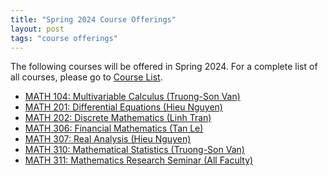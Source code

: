 ```yaml
---
title: "Spring 2024 Course Offerings"
layout: post
tags: "course offerings"
---
```

The following courses will be offered in Spring 2024. 
For a complete list of all courses, please go to [Course List](/course-list/).

- [MATH 104: Multivariable Calculus (Truong-Son Van)](/course-list/#math-104-multidimensional-calculus)
- [MATH 201: Differential Equations (Hieu Nguyen)](/course-list/#math-201-differential-equations)
- [MATH 202: Discrete Mathematics (Linh Tran)](/course-list/#math-202-discrete-mathematics)
- [MATH 306: Financial Mathematics (Tan Le)](/course-list/#math-306-financial-mathematics)
- [MATH 307: Real Analysis (Hieu Nguyen)](/course-list/#math-307-real-analysis)
- [MATH 310: Mathematical Statistics (Truong-Son Van)](/course-list/#math-310-mathematical-statistics)
- [MATH 311: Mathematics Research Seminar (All Faculty)](/course-list/#math-311-mathematics-research-seminar)
